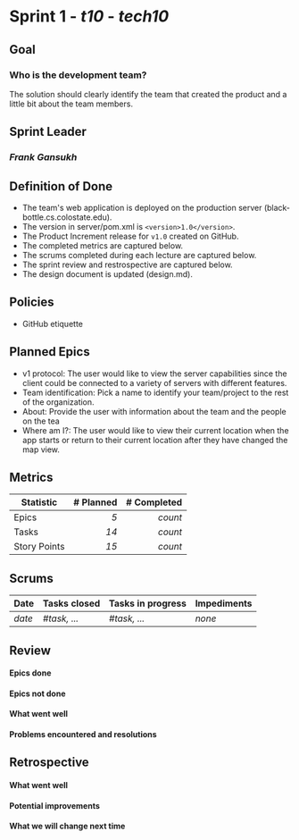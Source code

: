 # Sprint 1 - *t10* - *tech10*

## Goal
### Who is the development team?
The solution should clearly identify the team that created the product and a little bit about the team members.

## Sprint Leader
### *Frank Gansukh*

## Definition of Done

* The team's web application is deployed on the production server (black-bottle.cs.colostate.edu).
* The version in server/pom.xml is `<version>1.0</version>`.
* The Product Increment release for `v1.0` created on GitHub.
* The completed metrics are captured below.
* The scrums completed during each lecture are captured below.
* The sprint review and restrospective are captured below.
* The design document is updated (design.md).


## Policies

* GitHub etiquette


## Planned Epics

- v1 protocol: The user would like to view the server capabilities since the client could be connected to a variety of servers with different features.
- Team identification: Pick a name to identify your team/project to the rest of the organization.
- About: Provide the user with information about the team and the people on the tea
- Where am I?: The user would like to view their current location when the app starts or return to their current location after they have changed the map view.

## Metrics

| Statistic | # Planned | # Completed |
| --- | ---: | ---: |
| Epics | *5* | *count* |
| Tasks |  *14*   | *count* | 
| Story Points |  *15*  | *count* | 


## Scrums

| Date | Tasks closed  | Tasks in progress | Impediments |
| :--- | :--- | :--- | :--- |
| *date* | *#task, ...* | *#task, ...* | *none* | 


## Review

#### Epics done  

#### Epics not done 

#### What went well

#### Problems encountered and resolutions


## Retrospective

#### What went well

#### Potential improvements

#### What we will change next time
